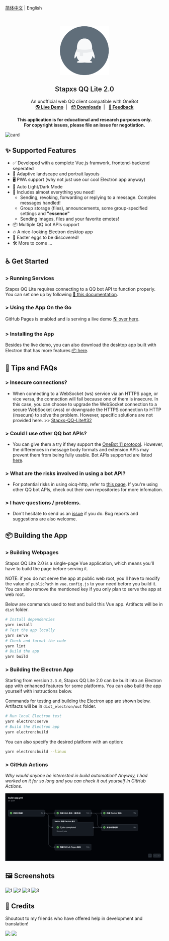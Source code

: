 [简体中文](README.md)
 | English
<br><br><br>


<p align="center">
  <a href="https://blog.stapxs.cn" target="blank">
    <img src="public/img/icons/icon.svg" alt="Logo" width="156" height="156">
  </a>
  <h2 align="center" style="font-weight: 600">Stapxs QQ Lite 2.0</h2>

  <p align="center">
    An unofficial web QQ client compatible with OneBot
    <br />
    <a href="https://stapxs.github.io/Stapxs-QQ-Lite-2.0/" target="blank"><strong>🌎 Live Demo</strong></a>&nbsp;&nbsp;|&nbsp;&nbsp;
    <a href="https://github.com/Stapxs/Stapxs-QQ-Lite-2.0/releases" target="blank"><strong>📦️ Downloads</strong></a>&nbsp;&nbsp;|&nbsp;&nbsp;
    <a href="https://github.com/Stapxs/Stapxs-QQ-Lite-2.0/issues/new?assignees=Stapxs&labels=%3Abug%3A+%E9%94%99%E8%AF%AF&template=----.md&title=%5B%E9%94%99%E8%AF%AF%5D" target="blank"><strong>💬 Feedback</strong></a>
    <br />
    <br />
    <strong>This application is for educational and research purposes only.</strong><br>
    <strong>For copyright issues, please file an issue for negotiation.</strong>
  </p>
</p>

![card](README/card.png)

## ✨ Supported Features
- ✅ Developed with a complete Vue.js framwork, frontend-backend seperated
- 🎨 Adaptive landscape and portrait layouts
- 🖥️ PWA support (why not just use our cool Electron app anyway)
- 🌚 Auto Light/Dark Mode
- 🍱 Includes almost everything you need!
  - Sending, revoking, forwarding or replying to a message. Complex messages handled!
  - Group storage (files), announcements, some group-specified settings and **"essence"**
  - Sending images, files and your favorite emotes!
- 📦️ Multiple QQ bot APIs support
- 🔥 A nice-looking Electron desktop app
- 🥚 Easter eggs to be discovered!
- 🛠 More to come ...

## ♿️ Get Started
### > Running Services
Stapxs QQ Lite requires connecting to a QQ bot API to function properly. You can set one up by following [📖 this documentation](https://github.com/Stapxs/Stapxs-QQ-Lite-2.0/wiki/%E8%BF%9E%E6%8E%A5-oicq2-http).

### > Using the App On the Go 
GitHub Pages is enabled and is serving a live demo [🌎 over here](https://stapxs.github.io/Stapxs-QQ-Lite-2.0).

### > Installing the App
Besides the live demo, you can also download the desktop app built with Electron that has more features [📦️ here](https://github.com/Stapxs/Stapxs-QQ-Lite-2.0/releases).

## 💬 Tips and FAQs

### > Insecure connections?
- When connecting to a WebSocket (ws) service via an HTTPS page, or vice versa, the connection will fail because one of them is insecure. In this case, you can choose to upgrade the WebSocket connection to a secure WebSocket (wss) or downgrade the HTTPS connection to HTTP (insecure) to solve the problem. However, specific solutions are not provided here. >> [Stapxs-QQ-Lite#32](https://github.com/Stapxs/Stapxs-QQ-Lite/issues/32)

### > Could I use other QQ bot APIs?

- You can give them a try if they support the [OneBot 11 protocol](<https://github.com/botuniverse/onebot-11>). However, the differences in message body formats and extension APIs may prevent them from being fully usable.
  Bot APIs supported are listed [here](https://github.com/Stapxs/Stapxs-QQ-Lite-2.0/wiki).

### > What are the risks involved in using a bot API?

- For potential risks in using oicq-http, refer to [this page](<https://github.com/takayama-lily/oicq/wiki/98.%E5%85%B3%E4%BA%8E%E8%B4%A6%E5%8F%B7%E5%86%BB%E7%BB%93%E5%92%8C%E9%A3%8E%E6%8E%A7>). If you're using other QQ bot APIs, check out their own repositories for more infomation.

### > I have questions / problems.

- Don't hesitate to send us an [issue](<https://github.com/Stapxs/Stapxs-QQ-Lite/issues>) if you do. Bug reports and suggestions are also welcome.

## 📦️ Building the App
### > Building Webpages
Stapxs QQ Lite 2.0 is a single-page Vue application, which means you'll have to build the page before serving it.

NOTE: if you do not serve the app at public web root, you'll have to modify the value of `publicPath` in `vue.config.js` to your need before you build it. You can also remove the mentioned key if you only plan to serve the app at web root.

Below are commands used to test and build this Vue app. Artifacts will be in `dist` folder.

``` bash
# Install dependencies
yarn install
# Test the app locally
yarn serve
# Check and format the code
yarn lint
# Build the app
yarn build
```

### > Building the Electron App
Starting from version `2.3.0`, Stapxs QQ Lite 2.0 can be built into an Electron app with enhanced features for some platforms. You can also build the app yourself with instructions below.

Commands for testing and building the Electron app are shown below. Artifacts will be in `dist_electron/out` folder.

``` bash
# Run local Electron test
yarn electron:serve
# Build the Electron app
yarn electron:build
```
You can also specify the desired platform with an option:

```bash
yarn electron:build --linux
```
### > GitHub Actions
*Why would anyone be interested in build automation? Anyway, I had worked on it for so long and you can check it out yourself in GitHub Actions.*

![auto-build](README/auto-build.png)

## 🖼️ Screenshots
![1](README/pics/1.png)
![2](README/pics/2.png)
![3](README/pics/4.png)
![3](README/pics/3.png)

## 🎉 Credits
Shoutout to my friends who have offered help in development and translation!

<a href="https://github.com/Logic-Accepted"><img  src="https://avatars.githubusercontent.com/u/36406453?s=48&v=4"></a>
<a href="https://github.com/doodlehuang"><img  src="https://avatars.githubusercontent.com/u/25525621?s=48&v=4"></a>
